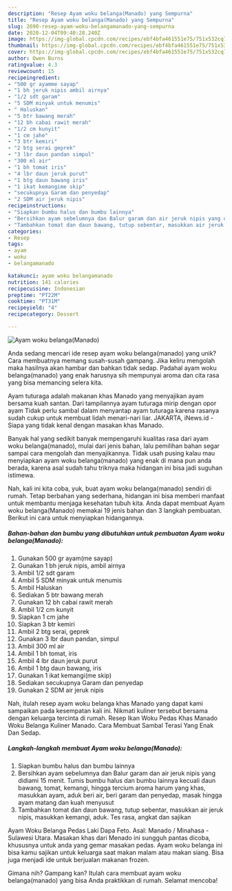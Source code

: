 ```yaml
---
description: "Resep Ayam woku belanga(Manado) yang Sempurna"
title: "Resep Ayam woku belanga(Manado) yang Sempurna"
slug: 2690-resep-ayam-woku-belangamanado-yang-sempurna
date: 2020-12-04T09:40:28.240Z
image: https://img-global.cpcdn.com/recipes/ebf4bfa461551e75/751x532cq70/ayam-woku-belangamanado-foto-resep-utama.jpg
thumbnail: https://img-global.cpcdn.com/recipes/ebf4bfa461551e75/751x532cq70/ayam-woku-belangamanado-foto-resep-utama.jpg
cover: https://img-global.cpcdn.com/recipes/ebf4bfa461551e75/751x532cq70/ayam-woku-belangamanado-foto-resep-utama.jpg
author: Owen Burns
ratingvalue: 4.3
reviewcount: 15
recipeingredient:
- "500 gr ayamme sayap"
- "1 bh jeruk nipis ambil airnya"
- "1/2 sdt garam"
- "5 SDM minyak untuk menumis"
- " Haluskan"
- "5 btr bawang merah"
- "12 bh cabai rawit merah"
- "1/2 cm kunyit"
- "1 cm jahe"
- "3 btr kemiri"
- "2 btg serai geprek"
- "3 lbr daun pandan simpul"
- "300 ml air"
- "1 bh tomat iris"
- "4 lbr daun jeruk purut"
- "1 btg daun bawang iris"
- "1 ikat kemangime skip"
- "secukupnya Garam dan penyedap"
- "2 SDM air jeruk nipis"
recipeinstructions:
- "Siapkan bumbu halus dan bumbu lainnya"
- "Bersihkan ayam sebelumnya dan Balur garam dan air jeruk nipis yang didiami 15 menit. Tumis bumbu halus dan bumbu lainnya kecuali daun bawang, tomat, kemangi, hingga tercium aroma harum yang khas, masukkan ayam, aduk beri air, beri garam dan penyedap, masak hingga ayam matang dan kuah menyusut"
- "Tambahkan tomat dan daun bawang, tutup sebentar, masukkan air jeruk nipis, masukkan kemangi, aduk. Tes rasa, angkat dan sajikan"
categories:
- Resep
tags:
- ayam
- woku
- belangamanado

katakunci: ayam woku belangamanado 
nutrition: 141 calories
recipecuisine: Indonesian
preptime: "PT22M"
cooktime: "PT31M"
recipeyield: "4"
recipecategory: Dessert

---
```



![Ayam woku belanga(Manado)](https://img-global.cpcdn.com/recipes/ebf4bfa461551e75/751x532cq70/ayam-woku-belangamanado-foto-resep-utama.jpg)

Anda sedang mencari ide resep ayam woku belanga(manado) yang unik? Cara membuatnya memang susah-susah gampang. Jika keliru mengolah maka hasilnya akan hambar dan bahkan tidak sedap. Padahal ayam woku belanga(manado) yang enak harusnya sih mempunyai aroma dan cita rasa yang bisa memancing selera kita.

Ayam tuturaga adalah makanan khas Manado yang menyajikan ayam bersama kuah santan. Dari tampilannya ayam tuturaga mirip dengan opor ayam Tidak perlu sambal dalam menyantap ayam tuturaga karena rasanya sudah cukup untuk membuat lidah menari-nari liar. JAKARTA, iNews.id - Siapa yang tidak kenal dengan masakan khas Manado.

Banyak hal yang sedikit banyak mempengaruhi kualitas rasa dari ayam woku belanga(manado), mulai dari jenis bahan, lalu pemilihan bahan segar sampai cara mengolah dan menyajikannya. Tidak usah pusing kalau mau menyiapkan ayam woku belanga(manado) yang enak di mana pun anda berada, karena asal sudah tahu triknya maka hidangan ini bisa jadi suguhan istimewa.


Nah, kali ini kita coba, yuk, buat ayam woku belanga(manado) sendiri di rumah. Tetap berbahan yang sederhana, hidangan ini bisa memberi manfaat untuk membantu menjaga kesehatan tubuh kita. Anda dapat membuat Ayam woku belanga(Manado) memakai 19 jenis bahan dan 3 langkah pembuatan. Berikut ini cara untuk menyiapkan hidangannya.

<!--inarticleads1-->

##### Bahan-bahan dan bumbu yang dibutuhkan untuk pembuatan Ayam woku belanga(Manado):

1. Gunakan 500 gr ayam(me sayap)
1. Gunakan 1 bh jeruk nipis, ambil airnya
1. Ambil 1/2 sdt garam
1. Ambil 5 SDM minyak untuk menumis
1. Ambil  Haluskan
1. Sediakan 5 btr bawang merah
1. Gunakan 12 bh cabai rawit merah
1. Ambil 1/2 cm kunyit
1. Siapkan 1 cm jahe
1. Siapkan 3 btr kemiri
1. Ambil 2 btg serai, geprek
1. Gunakan 3 lbr daun pandan, simpul
1. Ambil 300 ml air
1. Ambil 1 bh tomat, iris
1. Ambil 4 lbr daun jeruk purut
1. Ambil 1 btg daun bawang, iris
1. Gunakan 1 ikat kemangi(me skip)
1. Sediakan secukupnya Garam dan penyedap
1. Gunakan 2 SDM air jeruk nipis


Nah, itulah resep ayam woku belanga khas Manado yang dapat kami sampaikan pada kesempatan kali ini. Nikmati kuliner tersebut bersama dengan keluarga tercinta di rumah. Resep Ikan Woku Pedas Khas Manado Woku Belanga Kuliner Manado. Cara Membuat Sambal Terasi Yang Enak Dan Sedap. 

<!--inarticleads2-->

##### Langkah-langkah membuat Ayam woku belanga(Manado):

1. Siapkan bumbu halus dan bumbu lainnya
1. Bersihkan ayam sebelumnya dan Balur garam dan air jeruk nipis yang didiami 15 menit. Tumis bumbu halus dan bumbu lainnya kecuali daun bawang, tomat, kemangi, hingga tercium aroma harum yang khas, masukkan ayam, aduk beri air, beri garam dan penyedap, masak hingga ayam matang dan kuah menyusut
1. Tambahkan tomat dan daun bawang, tutup sebentar, masukkan air jeruk nipis, masukkan kemangi, aduk. Tes rasa, angkat dan sajikan


Ayam Woku Belanga Pedas Laki Dapa Feto. Asal: Manado / Minahasa - Sulawesi Utara. Masakan khas dari Menado ini sungguh pantas dicoba, khususnya untuk anda yang gemar masakan pedas. Ayam woku belanga ini bisa kamu sajikan untuk keluarga saat makan malam atau makan siang. Bisa juga menjadi ide untuk berjualan makanan frozen. 

Gimana nih? Gampang kan? Itulah cara membuat ayam woku belanga(manado) yang bisa Anda praktikkan di rumah. Selamat mencoba!
